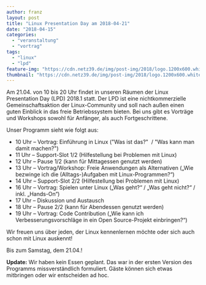 ```yaml
---
author: franz
layout: post
title: "Linux Presentation Day am 2018-04-21"
date: "2018-04-15"
categories: 
  - "veranstaltung"
  - "vortrag"
tags: 
  - "linux"
  - "lpd"
feature-img: "https://cdn.netz39.de/img/post-img/2018/logo.1200x600.white_.png"
thumbnail: "https://cdn.netz39.de/img/post-img/2018/logo.1200x600.white_.png"
---
```


Am 21.04. von 10 bis 20 Uhr findet in unseren Räumen der Linux Presentation Day (LPD) 2018.1 statt. Der LPD ist eine nichtkommerzielle Gemeinschaftsaktion der Linux-Community und soll nach außen einen guten Einblick in das freie Betriebssystem bieten. Bei uns gibt es Vorträge und Workshops sowohl für Anfänger, als auch Fortgeschrittene.

Unser Programm sieht wie folgt aus:

- 10 Uhr – Vortrag: Einführung in Linux ("Was ist das?"  / "Was kann man damit machen?")
- 11 Uhr – Support-Slot 1/2 (Hilfestellung bei Problemen mit Linux)
- 12 Uhr – Pause 1/2 (kann für Mittagessen genutzt werden)
- 13 Uhr – Vortrag/Workshop: Freie Anwendungen als Alternativen („Wie bezwinge ich die (Alltags-)Aufgaben mit Linux-Programmen?“)
- 14 Uhr – Support-Slot 2/2 (Hilfestellung bei Problemen mit Linux)
- 16 Uhr – Vortrag: Spielen unter Linux („Was geht?“ / „Was geht nicht?“ / inkl. „Hands-On“)
- 17 Uhr – Diskussion und Austausch
- 18 Uhr – Pause 2/2 (kann für Abendessen genutzt werden)
- 19 Uhr – Vortrag: Code Contribution („Wie kann ich Verbesserungsvorschläge in ein Open Source-Projekt einbringen?“)

Wir freuen uns über jeden, der Linux kennenlernen möchte oder sich auch schon mit Linux auskennt!

Bis zum Samstag, dem 21.04.!

**Update:** Wir haben kein Essen geplant. Das war in der ersten Version des Programms missverständlich formuliert. Gäste können sich etwas mitbringen oder wir entscheiden ad hoc.
